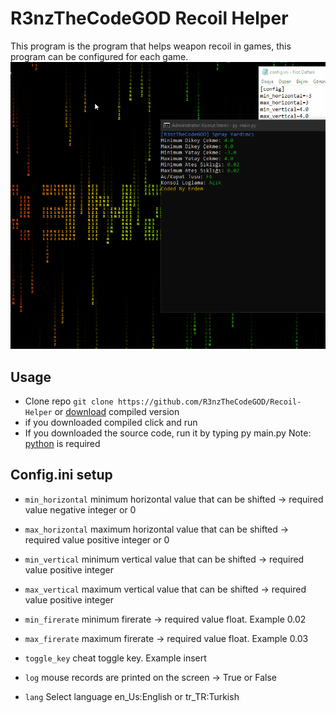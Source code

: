 # R3nzTheCodeGOD Recoil Helper
This program is the program that helps weapon recoil in games, this program can be configured for each game.
<img src=".assets/example.gif">

## Usage
- Clone repo `git clone https://github.com/R3nzTheCodeGOD/Recoil-Helper` or [download](https://github.com/R3nzTheCodeGOD/Recoil-Helper/releases) compiled version 
- if you downloaded compiled click and run
- If you downloaded the source code, run it by typing py main.py Note: [python](https://www.python.org) is required

## Config.ini setup
- `min_horizontal` minimum horizontal value that can be shifted -> required value negative integer or 0
- `max_horizontal` maximum horizontal value that can be shifted -> required value positive integer or 0
- `min_vertical` minimum vertical value that can be shifted -> required value positive integer
- `max_vertical` maximum vertical value that can be shifted -> required value positive integer
- `min_firerate` minimum firerate -> required value float. Example 0.02
- `max_firerate` maximum firerate -> required value float. Example 0.03
- `toggle_key` cheat toggle key. Example insert
- `log` mouse records are printed on the screen -> True or False

- `lang` Select language en_Us:English or tr_TR:Turkish






